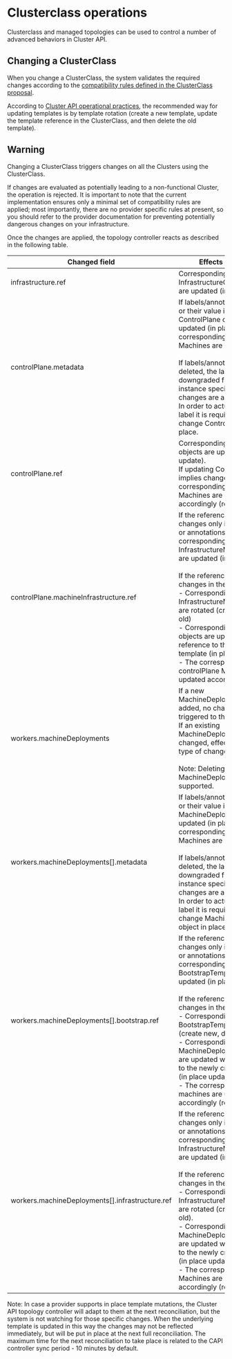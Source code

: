 # Clusterclass operations
Clusterclass and managed topologies can be used to control a number of advanced behaviors in Cluster API. 

##  Changing a ClusterClass
When you change a ClusterClass, the system validates the required changes according to the [compatibility rules defined in the ClusterClass proposal](https://github.com/kubernetes-sigs/cluster-api/blob/main/docs/proposals/202105256-cluster-class-and-managed-topologies.md#clusterclass-compatibility).

According to [Cluster API operational practices](https://cluster-api.sigs.k8s.io/tasks/updating-machine-templates.html), the recommended way for updating templates is by template rotation (create a new template, update the template reference in the ClusterClass, and then delete the old template).

<aside class="note warning">

<h1>Warning</h1>

Changing a ClusterClass triggers changes on all the Clusters using the ClusterClass.

</aside>

If changes are evaluated as potentially leading to a non-functional Cluster, the operation is rejected. It is important to note that the current implementation ensures only a minimal set of compatibility rules are applied; most importantly, there are no provider specific rules at present, so you should refer to the provider documentation for preventing potentially dangerous changes on your infrastructure.


Once the changes are applied, the topology controller reacts as described in the following table.

| Changed field                                   | Effects on Clusters                                                                                                                                                                                                                                                                                                                                                                                                                                                                               |
|-------------------------------------------------|---------------------------------------------------------------------------------------------------------------------------------------------------------------------------------------------------------------------------------------------------------------------------------------------------------------------------------------------------------------------------------------------------------------------------------------------------------------------------------------------------|
| infrastructure.ref                              | Corresponding InfrastructureCluster objects are updated (in place update).                                                                                                                                                                                                                                                                                                                                                                                                                     |
| controlPlane.metadata                           | If labels/annotations are added or their value is changed, ControlPlane objects are updated (in place update) and corresponding controlPlane Machines are updated (rollout).  <br /> <br />If labels/annotations are deleted, the label is downgraded from managed to instance specific value, but no changes are applied.  <br /> In order to actually remove the label it is required for the user to change ControlPlane object in place.                                                                             |
| controlPlane.ref                                | Corresponding ControlPlane objects are updated (in place update). <br /> If updating ControlPlane objects implies changes in the spec, the corresponding ControlPlane Machines are updated accordingly (rollout).                                                                                                                                                                                                                                                                                          |
| controlPlane.machineInfrastructure.ref          | If the referenced template has changes only in metadata labels or annotations, the corresponding InfrastructureMachineTemplates are updated (in place update). <br /> <br />If the referenced template has changes in the spec:<br />  - Corresponding InfrastructureMachineTemplate are rotated (create new, delete old)<br />  - Corresponding ControlPlane objects are updated with the reference to the newly created template (in place update)<br />  - The corresponding controlPlane Machines are updated accordingly (rollout). |
| workers.machineDeployments                      | If a new MachineDeploymentClass is added, no changes are triggered to the Clusters. <br />If an existing MachineDeploymentClass is changed, effect depends on the type of change (see below).  <br /><br />Note: Deleting an existing MachineDeploymentClass is not supported.                                                                                                                                                                                                                                       |
| workers.machineDeployments[].metadata           | If labels/annotations are added or their value is changed, MachineDeployment objects are updated (in place update) and corresponding worker Machines are updated (rollout). <br /> <br />If labels/annotations are deleted, the label is downgraded from managed to instance specific value, but no changes are applied. <br />In order to actually remove the label it is required for the user to change MachineDeployments object in place.                                                                         |
| workers.machineDeployments[].bootstrap.ref      | If the referenced template has changes only in metadata labels or annotations, the corresponding BootstrapTemplates are updated (in place update).<br /> <br />If the referenced template has changes in the spec:<br />  -  Corresponding BootstrapTemplate are rotated (create new, delete old). <br />  - Corresponding MachineDeployments objects are updated with the reference to the newly created template (in place update). <br />  - The corresponding worker machines are updated accordingly (rollout)                        |
| workers.machineDeployments[].infrastructure.ref | If the referenced template has changes only in metadata labels or annotations, the corresponding InfrastructureMachineTemplates are updated (in place update). <br /> <br />If the referenced template has changes in the spec:<br />  -  Corresponding InfrastructureMachineTemplate are rotated (create new, delete old).<br />  -  Corresponding MachineDeployments objects are updated with the reference to the newly created template (in place update). <br />  - The corresponding worker Machines are updated accordingly (rollout) |


Note: In case a provider supports in place template mutations, the Cluster API topology controller will adapt to them at the next reconciliation, but the system is not watching for those specific changes. When the underlying template is updated in this way the changes may not be reflected immediately, but will be put in place at the next full reconciliation. The maximum time for the next reconciliation to take place is related to the CAPI controller sync period - 10 minutes by default. 


